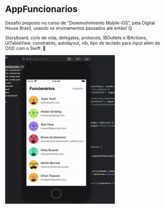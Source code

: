 # AppFuncionarios

Desafio proposto no curso de "Desenvolvimento Mobile iOS", pela Digital House Brasil, usando os ensinamentos passados até então! 😊

Storyboard, ciclo de vida, delegates, protocols, IBOutlets e IBActions, UITableView, constraints, autolayout, xib, tipo de teclado para input além de OOD com o Swift. 🚀

![Demo](demo.gif)
